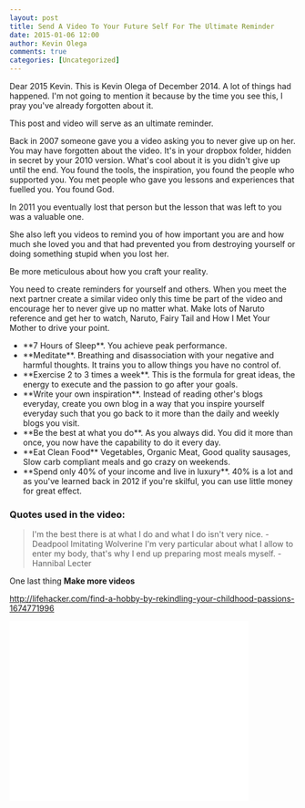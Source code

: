 ```yaml
---
layout: post
title: Send A Video To Your Future Self For The Ultimate Reminder
date: 2015-01-06 12:00
author: Kevin Olega
comments: true
categories: [Uncategorized]
---
```

Dear 2015 Kevin. This is Kevin Olega of December 2014. A lot of things had happened. I'm not going to mention it because by the time you see this, I pray you've already forgotten about it.

This post and video will serve as an ultimate reminder.

Back in 2007 someone gave you a video asking you to never give up on her. You may have forgotten about the video. It's in your dropbox folder, hidden in secret by your 2010 version. What's cool about it is you didn't give up until the end. You found the tools, the inspiration, you found the people who supported you. You met people who gave you lessons and experiences that fuelled you. You found God.

In 2011 you eventually lost that person but the lesson that was left to you was a valuable one.

She also left you videos to remind you of how important you are and how much she loved you and that had prevented you from destroying yourself or doing something stupid when you lost her.

Be more meticulous about how you craft your reality.

You need to create reminders for yourself and others. When you meet the next partner create a similar video only this time be part of the video and encourage her to never give up no matter what. Make lots of Naruto reference and get her to watch, Naruto, Fairy Tail and How I Met Your Mother to drive your point.

<ul>
<li>**7 Hours of Sleep**. You achieve peak performance.</li>
<li>**Meditate**. Breathing and disassociation with your negative and harmful thoughts. It trains you to allow things you have no control of.</li>
<li>**Exercise 2 to 3 times a week**. This is the formula for great ideas, the energy to execute and the passion to go after your goals.</li>
<li>**Write your own inspiration**. Instead of reading other's blogs everyday, create you own blog in a way that you inspire yourself everyday such that you go back to it more than the daily and weekly blogs you visit.</li>
<li>**Be the best at what you do**. As you always did. You did it more than once, you now have the capability to do it every day.</li>
<li>**Eat Clean Food** Vegetables, Organic Meat, Good quality sausages, Slow carb compliant meals and go crazy on weekends.</li>
<li>**Spend only 40% of your income and live in luxury**. 40% is a lot and as you've learned back in 2012 if you're skilful, you can use little money for great effect.</li>
</ul>

<h3>Quotes used in the video:</h3>

<blockquote>
  I'm the best there is at what I do and what I do isn't very nice. - Deadpool Imitating Wolverine
  I'm very particular about what I allow to enter my body, that's why I end up preparing most meals myself. - Hannibal Lecter
</blockquote>

One last thing **Make more videos**

http://lifehacker.com/find-a-hobby-by-rekindling-your-childhood-passions-1674771996

<iframe src="//www.youtube.com/embed/WTiHVeLcqbE" width="420" height="315" frameborder="0" allowfullscreen="allowfullscreen"></iframe>

